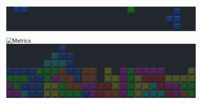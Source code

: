 
<img src="/c.png" alt="Metrics" width="100%" height = "30%"><br>

![Metrics](https://metrics.lecoq.io/?template=classic&languages=1&habits=1&stargazers=1&activity=1&base.indepth=false&base.hireable=false&languages.limit=8&languages.threshold=0%25&languages.other=false&languages.colors=github&languages.sections=most-used&languages.indepth=false&languages.analysis.timeout=15&languages.categories=markup%2C%20programming&languages.recent.categories=markup%2C%20programming&languages.recent.load=300&languages.recent.days=14&habits.from=200&habits.days=14&habits.facts=true&habits.charts=false&habits.charts.type=classic&habits.trim=false&habits.languages.limit=8&stargazers.charts.type=classic&activity.limit=5&activity.load=300&activity.days=14&activity.visibility=all&activity.timestamps=false&activity.filter=all&config.timezone=America%2FMexico_City&config.display=large&config.padding=0%2C%208%25)
<img src="/b.jpg" alt="Metrics" width="100%" height = "30%">
